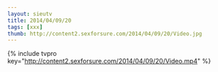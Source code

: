 ```yaml
--- 
layout: sieutv
title: 2014/04/09/20
tags: [xxx]
thumb: http://content2.sexforsure.com/2014/04/09/20/Video.jpg
---
```

{% include tvpro key="http://content2.sexforsure.com/2014/04/09/20/Video.mp4" %} 
